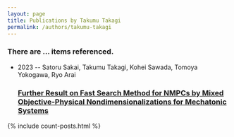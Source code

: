 ```yaml
---
layout: page
title: Publications by Takumu Takagi
permalink: /authors/takumu-takagi
---
```


<h3 id="number-posts">There are ... items referenced.</h3>
<ul class="post-list">
<li><span class='post-meta'>2023 -- Satoru Sakai, Takumu Takagi, Kohei Sawada, Tomoya Yokogawa, Ryo Arai</span><h3><a class='post-link' href="{{ site.baseurl }}/further-result-on-fast-search-method-for-nmpcs-by-mixed-objective-physical-nondimensionalizations-for-mechatonic-systems">Further Result on Fast Search Method for NMPCs by Mixed Objective-Physical Nondimensionalizations for Mechatonic Systems</a></h3></li>

</ul>
{% include count-posts.html %}
